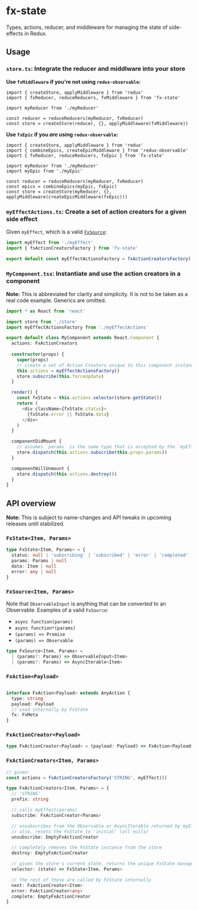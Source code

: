 # fx-state
Types, actions, reducer, and middleware for managing the state of side-effects in Redux.

## Usage

### `store.ts`: Integrate the reducer and middlware into your store
**Use `fxMiddleware` if you're not using `redux-observable`:**
```
import { createStore, applyMiddleware } from 'redux'
import { fxReducer, reduceReducers, fxMiddleware } from 'fx-state'

import myReducer from './myReducer'

const reducer = reduceReducers(myReducer, fxReducer)
const store = createStore(reducer, {}, applyMiddleware(fxMiddleware))
```

**Use `fxEpic` if you _are_ using `redux-observable`:**
```
import { createStore, applyMiddleware } from 'redux'
import { combineEpics, createEpicMiddleware } from 'redux-observable'
import { fxReducer, reduceReducers, fxEpic } from 'fx-state'

import myReducer from './myReducer'
import myEpic from './myEpic'

const reducer = reduceReducers(myReducer, fxReducer)
const epics = combineEpics(myEpic, fxEpic)
const store = createStore(myReducer, {}, applyMiddleware(createEpicMiddleware(fxEpic)))
```

### `myEffectActions.ts`: Create a set of action creators for a given side effect
Given `myEffect`, which is a valid [`FxSource`](#fxsourceitem-params):

```ts
import myEffect from './myEffect'
import { fsActionCreatorsFactory } from 'fx-state'

export default const myEffectActionsFactory = fxActionCreatorsFactory('MY_EFFECT', myEffect)
```

### `MyComponent.tsx`: Instantiate and use the action creators in a component
**Note:** This is abbreviated for clarity and simplicity. It is not to be taken as a real code example. Generics are omitted.

```ts
import * as React from 'react'

import store from './store'
import myEffectActionsFactory from './myEffectActions'

export default class MyComponent extends React.Component {
  actions: FxActionCreators
  
  constructor(props) {
    super(props)
    // create a set of Action Creators unique to this component instance
    this.actions = myEffectActionsFactory()
    store.subscribe(this.forceUpdate)
  }

  render() {
    const fxState = this.actions.selector(store.getState())
    return (
      <div className={fxState.status}>
        {fxState.error || fxState.data}
      </div>
    )
  }

  componentDidMount {
    // assumes `params` is the same type that is accepted by the `myEffect` function above
    store.dispatch(this.actions.subscribe(this.props.params))
  }

  componentWillUnmount {
    store.dispatch(this.actions.destroy())
  }
}
```

## API overview
**Note:** This is subject to name-changes and API tweaks in upcoming releases until stabilized.

### `FxState<Item, Params>`
```ts
type FxState<Item, Params> = {
  status: null | 'subscribing' | 'subscribed' | 'error' | 'completed'
  params: Params | null
  data: Item | null
  error: any | null
}
```

### `FxSource<Item, Params>`
Note that `ObservableInput` is anything that can be _converted_ to an Observable. Examples of a valid `FxSource`:

- `async function(params)`
- `async function*(params)`
- `(params) => Promise`
- `(params) => Observable`

```ts
type FxSource<Item, Params> =
  | (params?: Params) => ObservableInput<Item>
  | (params?: Params) => AsyncIterable<Item>
```

### `FxAction<Payload>`
```ts

interface FxAction<Payload> extends AnyAction {
  type: string
  payload: Payload
  // used internally by FxState
  fx: FxMeta
}
```

### `FxActionCreator<Payload>`
```ts
type FxActionCreator<Payload> = (payload: Payload) => FxAction<Payload>
```

### `FxActionCreators<Item, Params>`
```ts
// given:
const actions = fxActionCreatorsFactory('STRING', myEffect)()

type FxActionCreators<Item, Params> = {
  // 'STRING'
  prefix: string

  // calls myEffect(params)
  subscribe: FxActionCreator<Params>

  // unsubscribes from the Observable or AsyncIterable returned by myEffect() (if applicable)
  // also, resets the FxState to 'initial' (all nulls)
  unsubscribe: EmptyFxActionCreator

  // completely removes the FxState instance from the store
  destroy: EmptyFxActionCreator

  // given the store's current state, returns the unique FxState managed by these actions
  selector: (state) => FxState<Item, Params>

  // the rest of these are called by FxState internally
  next: FxActionCreator<Item>
  error: FxActionCreator<any>
  complete: EmptyFxActionCreator
}
```
